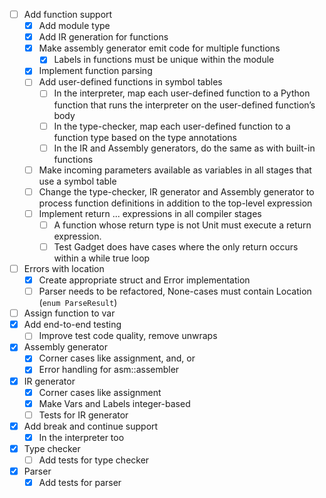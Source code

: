 - [ ] Add function support
  - [X] Add module type
  - [X] Add IR generation for functions
  - [X] Make assembly generator emit code for multiple functions
    - [X] Labels in functions must be unique within the module
  - [X] Implement function parsing
  - [ ] Add user-defined functions in symbol tables
    - [ ] In the interpreter, map each user-defined function to a Python function that runs the interpreter on the user-defined function’s body
    - [ ] In the type-checker, map each user-defined function to a function type based on the type annotations
    - [ ] In the IR and Assembly generators, do the same as with built-in functions
  - [ ] Make incoming parameters available as variables in all stages that use a symbol table
  - [ ] Change the type-checker, IR generator and Assembly generator to process function definitions in addition to the top-level expression
  - [ ] Implement return ... expressions in all compiler stages
    - [ ] A function whose return type is not Unit must execute a return expression.
    - [ ] Test Gadget does have cases where the only return occurs within a while true loop
- [ ] Errors with location
  - [X] Create appropriate struct and Error implementation
  - [ ] Parser needs to be refactored, None-cases must contain Location (`enum ParseResult`)
- [ ] Assign function to var
- [X] Add end-to-end testing
  - [ ] Improve test code quality, remove unwraps
- [X] Assembly generator
  - [X] Corner cases like assignment, and, or
  - [X] Error handling for asm::assembler
- [X] IR generator
  - [X] Corner cases like assignment
  - [X] Make Vars and Labels integer-based
  - [ ] Tests for IR generator
- [X] Add break and continue support
  - [X] In the interpreter too
- [X] Type checker
  - [ ] Add tests for type checker
- [X] Parser
  - [X] Add tests for parser
